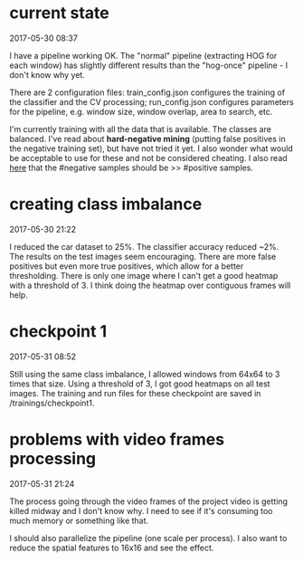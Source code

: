 # current state
2017-05-30 08:37

I have a pipeline working OK. The "normal" pipeline (extracting HOG for each
window) has slightly different results than the "hog-once" pipeline - I don't
know why yet.

There are 2 configuration files: train_config.json configures the training
of the classifier and the CV processing; run_config.json configures parameters
for the pipeline, e.g. window size, window overlap, area to search, etc.

I'm currently training with all the data that is available. The classes are
balanced. I've read about **hard-negative mining** (putting false positives in
the negative training set), but have not tried it yet. I also wonder what would
be acceptable to use for these and not be considered cheating. I also read
[here](http://www.pyimagesearch.com/2014/11/10/histogram-oriented-gradients-object-detection/) that the #negative samples should be >> #positive samples.


# creating class imbalance
2017-05-30 21:22

I reduced the car dataset to 25%. The classifier accuracy reduced ~2%. The
results on the test images seem encouraging. There are more false positives but
even more true positives, which allow for a better thresholding. There is only
one image where I can't get a good heatmap with a threshold of 3. I think doing
the heatmap over contiguous frames will help.

# checkpoint 1
2017-05-31 08:52

Still using the same class imbalance, I allowed windows from 64x64 to 3 times
that size. Using a threshold of 3, I got good heatmaps on all test images. The
training and run files for these checkpoint are saved in /trainings/checkpoint1.

# problems with video frames processing
2017-05-31 21:24

The process going through the video frames of the project video is getting
killed midway and I don't know why. I need to see if it's consuming too much
memory or something like that.

I should also parallelize the pipeline (one scale per process). I also want to
reduce the spatial features to 16x16 and see the effect.
